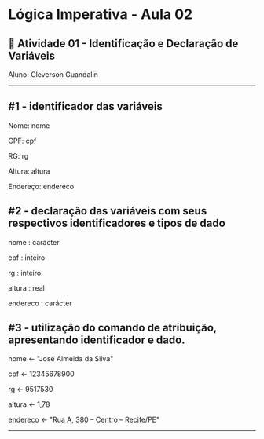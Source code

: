 # Lógica Imperativa - Aula 02
## 📄 Atividade 01 - Identificação e Declaração de Variáveis
Aluno: Cleverson Guandalin

---
## #1 - identificador das variáveis
Nome: nome

CPF: cpf

RG: rg

Altura: altura

Endereço: endereco

## #2 - declaração das variáveis com seus respectivos identificadores e tipos de dado
nome : carácter

cpf : inteiro

rg : inteiro

altura : real

endereco : carácter

## #3 - utilização do comando de atribuição, apresentando identificador e dado.
nome <- "José Almeida da Silva"

cpf <- 12345678900

rg <- 9517530

altura <- 1,78

endereco <- "Rua A, 380 – Centro – Recife/PE"

---
